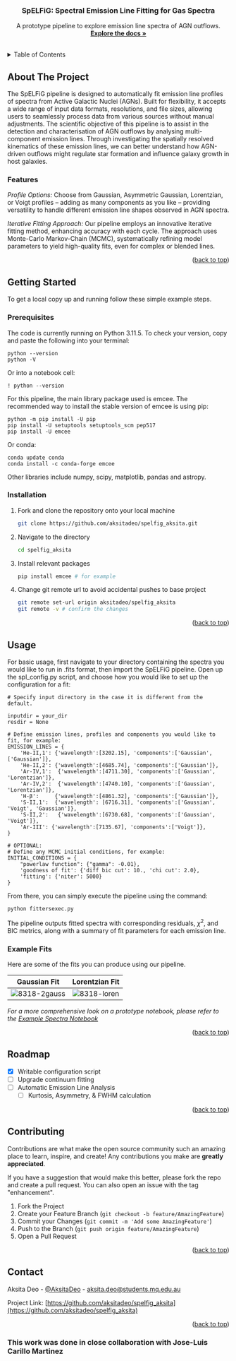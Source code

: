 <a id="readme-top"></a>

<h3 align="center">SpELFiG: Spectral Emission Line Fitting for Gas Spectra</h3>
    

  <p align="center">
    A prototype pipeline to explore emission line spectra of AGN outflows.
 <br />
    <a href="https://github.com/aksitadeo/spelfig_aksita"><strong>Explore the docs »</strong></a>
    <br />
    <br />
  </p>
</div>



<!-- TABLE OF CONTENTS -->
<details>
  <summary>Table of Contents</summary>
  <ol>
    <li>
      <a href="#about-the-project">About The Project</a>
      <ul>
      </ul>
    </li>
    <li>
      <a href="#getting-started">Getting Started</a>
      <ul>
        <li><a href="#prerequisites">Prerequisites</a></li>
        <li><a href="#installation">Installation</a></li>
      </ul>
    </li>
    <li><a href="#usage">Usage</a></li>
    <li><a href="#roadmap">Roadmap</a></li>
    <li><a href="#contributing">Contributing</a></li>
    <li><a href="#contact">Contact</a></li>
  </ol>
</details>


<!-- ABOUT THE PROJECT -->
## About The Project

The SpELFiG pipeline is designed to automatically fit emission line profiles of spectra from Active Galactic Nuclei (AGNs). Built for flexibility, it accepts a wide range of input data formats, resolutions, and file sizes, allowing users to seamlessly process data from various sources without manual adjustments. The scientific objective of this pipeline is to assist in the detection and characterisation of AGN outflows by analysing multi-component emission lines. Through investigating the spatially resolved kinematics of these emission lines, we can better understand how AGN-driven outflows might regulate star formation and influence galaxy growth in host galaxies. 

### Features
_Profile Options:_ Choose from Gaussian, Asymmetric Gaussian, Lorentzian, or Voigt profiles – adding as many components as you like – providing versatility to handle different emission line shapes observed in AGN spectra.

_Iterative Fitting Approach:_ Our pipeline employs an innovative iterative fitting method, enhancing accuracy with each cycle. The approach uses Monte-Carlo Markov-Chain (MCMC), systematically refining model parameters to yield high-quality fits, even for complex or blended lines.

<p align="right">(<a href="#readme-top">back to top</a>)</p>


<!-- GETTING STARTED -->
## Getting Started

To get a local copy up and running follow these simple example steps.

### Prerequisites

The code is currently running on Python 3.11.5. To check your version, copy and paste the following into your terminal:
```
python --version
python -V
```
Or into a notebook cell:
```
! python --version
```


For this pipeline, the main library package used is emcee. The recommended way to install the stable version of emcee is using pip:
  ```
python -m pip install -U pip
pip install -U setuptools setuptools_scm pep517
pip install -U emcee
  ```
Or conda:
```
conda update conda
conda install -c conda-forge emcee
```
Other libraries include numpy, scipy, matplotlib, pandas and astropy. 

### Installation

1. Fork and clone the repository onto your local machine
   ```sh
   git clone https://github.com/aksitadeo/spelfig_aksita.git
   ```
2. Navigate to the directory
   ```sh
   cd spelfig_aksita
   ```
3. Install relevant packages
   ```sh
   pip install emcee # for example
   ```
4. Change git remote url to avoid accidental pushes to base project
   ```sh
   git remote set-url origin aksitadeo/spelfig_aksita
   git remote -v # confirm the changes
   ```

<p align="right">(<a href="#readme-top">back to top</a>)</p>

<!-- USAGE EXAMPLES -->
## Usage

For basic usage, first navigate to your directory containing the spectra you would like to run in .fits format, then import the SpELFiG pipeline. Open up the spl_config.py script, and choose how you would like to set up the configuration for a fit:
```
# Specify input directory in the case it is different from the default.

inputdir = your_dir
resdir = None

# Define emission lines, profiles and components you would like to fit, for example:
EMISSION_LINES = {
	'He-II,1': {'wavelength':[3202.15], 'components':['Gaussian',['Gaussian']},
	'He-II,2': {'wavelength':[4685.74], 'components':['Gaussian']},
	'Ar-IV,1':  {'wavelength':[4711.30], 'components':['Gaussian', 'Lorentzian']},
	'Ar-IV,2':  {'wavelength':[4740.10], 'components':['Gaussian', 'Lorentzian']},
	'H-β':     {'wavelength':[4861.32], 'components':['Gaussian']},
	'S-II,1':  {'wavelength': [6716.31], 'components':['Gaussian', 'Voigt', 'Gaussian']},
	'S-II,2':   {'wavelength':[6730.68], 'components':['Gaussian', 'Voigt']},
	'Ar-III': {'wavelength':[7135.67], 'components':['Voigt']},
}

# OPTIONAL:
# Define any MCMC initial conditions, for example:
INITIAL_CONDITIONS = {
	"powerlaw function": {"gamma": -0.01},
	'goodness of fit': {'diff bic cut': 10., 'chi cut': 2.0},
	'fitting': {'niter': 5000}
}
```

From there, you can simply execute the pipeline using the command:

```
python fittersexec.py
```
The pipeline outputs fitted spectra with corresponding residuals, $\chi^2$, and BIC metrics, along with a summary of fit parameters for each emission line.

### Example Fits

Here are some of the fits you can produce using our pipeline.

Gaussian Fit             |  Lorentzian Fit
:-------------------------:|:-------------------------:
![8318-2gauss](https://github.com/user-attachments/assets/c5cff6e4-c4a8-43e5-bf30-f74ae72b6923)  | ![8318-loren](https://github.com/user-attachments/assets/fbf8776b-a6ad-48c7-837d-05b9ecf47ff7)

_For a more comprehensive look on a prototype notebook, please refer to the [Example Spectra Notebook](https://github.com/aksitadeo/spelfig_aksita/blob/main/fitting_notebooks/spectrafitting_aksita.ipynb)_

<p align="right">(<a href="#readme-top">back to top</a>)</p>


<!-- ROADMAP -->
## Roadmap
- [X] Writable configuration script
- [ ] Upgrade continuum fitting
- [ ] Automatic Emission Line Analysis
    - [ ] Kurtosis, Asymmetry, & FWHM calculation

<p align="right">(<a href="#readme-top">back to top</a>)</p>


<!-- CONTRIBUTING -->
## Contributing

Contributions are what make the open source community such an amazing place to learn, inspire, and create! Any contributions you make are **greatly appreciated**.

If you have a suggestion that would make this better, please fork the repo and create a pull request. You can also open an issue with the tag "enhancement".

1. Fork the Project
2. Create your Feature Branch (`git checkout -b feature/AmazingFeature`)
3. Commit your Changes (`git commit -m 'Add some AmazingFeature'`)
4. Push to the Branch (`git push origin feature/AmazingFeature`)
5. Open a Pull Request

<p align="right">(<a href="#readme-top">back to top</a>)</p>

<!-- CONTACT -->
## Contact

Aksita Deo - [@AksitaDeo](https://twitter.com/AksitaDeo) - aksita.deo@students.mq.edu.au

Project Link: [https://github.com/aksitadeo/spelfig_aksita](https://github.com/aksitadeo/spelfig_aksita)

<p align="right">(<a href="#readme-top">back to top</a>)</p>

### This work was done in close collaboration with Jose-Luis Carillo Martinez


